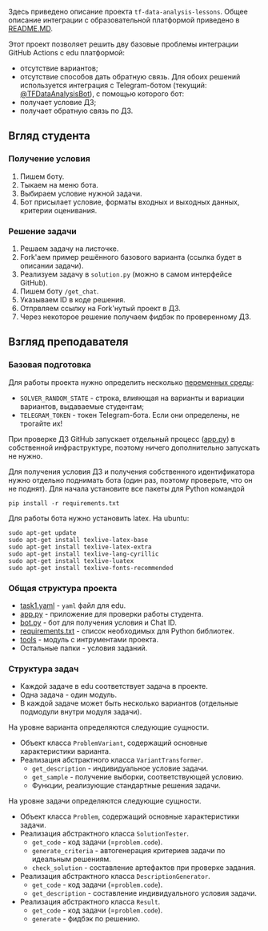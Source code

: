 Здесь приведено описание проекта `tf-data-analysis-lessons`.
Общее описание интеграции с образовательной платформой
приведено в [README.MD](README.MD).

Этот проект позволяет решить дву базовые проблемы интеграции GitHub Actions с edu платформой:
* отсутствие вариантов;
* отсутствие способов дать обратную связь.
Для обоих решений используется интеграция с Telegram-ботом (текущий: [@TFDataAnalysisBot](https://web.telegram.org/k/#@TFDataAnalysisBot)),
с помощью которого бот:
* получает условие ДЗ;
* получает обратную связь по ДЗ.

## Вгляд студента

### Получение условия

1. Пишем боту.
2. Тыкаем на меню бота.
3. Выбираем условие нужной задачи.
4. Бот присылает условие, форматы входных и выходных данных, критерии оценивания.

### Решение задачи

1. Решаем задачу на листочке.
2. Fork'аем пример решённого базового варианта (ссылка будет в описании задачи).
3. Реализуем задачу в `solution.py` (можно в самом интерфейсе GitHub).
4. Пишем боту `/get_chat`.
5. Указываем ID в коде решения.
6. Отпрвляем ссылку на Fork'нутый проект в ДЗ.
7. Через некоторое решение получаем фидбэк по проверенному ДЗ.

## Взгляд преподавателя

### Базовая подготовка

Для работы проекта нужно определить 
несколько [переменных среды](https://github.com/Xapulc/tf-data-analysis-lessons/settings/secrets/actions):
* `SOLVER_RANDOM_STATE` - строка, влияющая на варианты и вариации вариантов, выдаваемые студентам;
* `TELEGRAM_TOKEN` - токен Telegram-бота.
Если они определены, не трогайте их!

При проверке ДЗ GitHub запускает отдельный процесс ([app.py](app.py)) в собственной инфраструктуре,
поэтому ничего дополнительно запускать не нужно.

Для получения условия ДЗ и получения собственного идентификатора 
нужно отдельно поднимать бота (один раз, поэтому проверьте, что он не поднят).
Для начала установите все пакеты для Python командой
```
pip install -r requirements.txt
```

Для работы бота нужно установить latex.
На ubuntu:
```
sudo apt-get update
sudo apt-get install texlive-latex-base
sudo apt-get install texlive-latex-extra
sudo apt-get install texlive-lang-cyrillic
sudo apt-get install texlive-luatex
sudo apt-get install texlive-fonts-recommended
```

### Общая структура проекта

* [task1.yaml](.github/workflows/task1.yaml) - `yaml` файл для edu.
* [app.py](app.py) - приложение для проверки работы студента.
* [bot.py](bot.py) - бот для получения условия и Chat ID.
* [requirements.txt](requirements.txt) - список необходимых для Python библиотек.
* [tools](tools) - модуль с интрументами проекта.
* Остальные папки - условия заданий.

### Структура задач

* Каждой задаче в edu соответствует задача в проекте.
* Одна задача - один модуль.
* В каждой задаче может быть несколько вариантов (отдельные подмодули внутри модуля задачи).

На уровне варианта определяются следующие сущности.
* Объект класса `ProblemVariant`, содержащий основные характеристики варианта.
* Реализация абстрактного класса `VariantTransformer`.
  * `get_description` - индивидуальное условие задачи.
  * `get_sample` - получение выборки, соответствующей условию.
  * Функции, реализующие стандартные решения задачи.

На уровне задачи определяются следующие сущности.
* Объект класса `Problem`, содержащий основные характеристики задачи.
* Реализация абстрактного класса `SolutionTester`.
  * `get_code` - код задачи (=`problem.code`).
  * `generate_criteria` - автогенерация критериев задачи по идеальным решениям.
  * `check_solution` - составление артефактов при проверке задания.
* Реализация абстрактного класса `DescriptionGenerator`. 
  * `get_code` - код задачи (=`problem.code`).
  * `get_description` - составление индивидуального условия задачи.
* Реализация абстрактного класса `Result`.
  * `get_code` - код задачи (=`problem.code`).
  * `generate` - фидбэк по решению.
